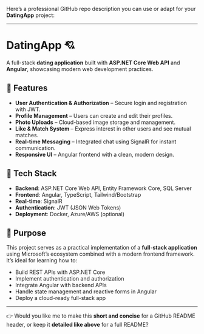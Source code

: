 Here’s a professional GitHub repo description you can use or adapt for your **DatingApp** project:

---

# DatingApp 💘

A full-stack **dating application** built with **ASP.NET Core Web API** and **Angular**, showcasing modern web development practices.

## 🔹 Features

* **User Authentication & Authorization** – Secure login and registration with JWT.
* **Profile Management** – Users can create and edit their profiles.
* **Photo Uploads** – Cloud-based image storage and management.
* **Like & Match System** – Express interest in other users and see mutual matches.
* **Real-time Messaging** – Integrated chat using SignalR for instant communication.
* **Responsive UI** – Angular frontend with a clean, modern design.

## 🔹 Tech Stack

* **Backend**: ASP.NET Core Web API, Entity Framework Core, SQL Server
* **Frontend**: Angular, TypeScript, Tailwind/Bootstrap
* **Real-time**: SignalR
* **Authentication**: JWT (JSON Web Tokens)
* **Deployment**: Docker, Azure/AWS (optional)

## 🔹 Purpose

This project serves as a practical implementation of a **full-stack application** using Microsoft’s ecosystem combined with a modern frontend framework. It’s ideal for learning how to:

* Build REST APIs with ASP.NET Core
* Implement authentication and authorization
* Integrate Angular with backend APIs
* Handle state management and reactive forms in Angular
* Deploy a cloud-ready full-stack app

---

👉 Would you like me to make this **short and concise** for a GitHub README header, or keep it **detailed like above** for a full README?
